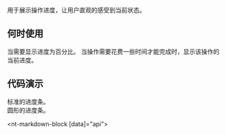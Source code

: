 用于展示操作进度，让用户直观的感受到当前状态。

## 何时使用

当需要显示进度为百分比。
当操作需要花费一些时间才能完成时，显示该操作的当前进度。

## 代码演示
<div class="grid-x grid-margin-x">
  <div class="medium-6 large-6 cell">
    <nt-example>
      <nt-example-showcase>
        <example-progress-basic></example-progress-basic>
      </nt-example-showcase>
      <nt-example-legend title="基本">标准的进度条。</nt-example-legend>
      <nt-example-code [code]="basicCode"></nt-example-code>
    </nt-example>
  </div>
  <div class="medium-6 large-6 cell">
    <nt-example>
      <nt-example-showcase>
        <example-progress-circle></example-progress-circle>
      </nt-example-showcase>
      <nt-example-legend title="circle">圆形的进度条。</nt-example-legend>
      <nt-example-code [code]="circleCode"></nt-example-code>
    </nt-example>
  </div>
</div>

<nt-markdown-block [data]="api"></nt-markdown-block>


